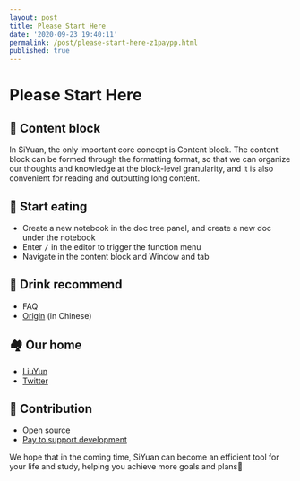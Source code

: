 ```yaml
---
layout: post
title: Please Start Here
date: '2020-09-23 19:40:11'
permalink: /post/please-start-here-z1paypp.html
published: true
---
```


# Please Start Here

## 🍫 Content block

In SiYuan, the only important core concept is Content block. The content block can be formed through the formatting format, so that we can organize our thoughts and knowledge at the block-level granularity, and it is also convenient for reading and outputting long content.

## 🍔 Start eating

* Create a new notebook in the doc tree panel, and create a new doc under the notebook
* Enter <kbd>/</kbd>​​ in the editor to trigger the function menu
* Navigate in the content block and Window and tab

## 🍹 Drink recommend

* FAQ
* [Origin](https://ld246.com/article/1619868273581) (in Chinese)

## 🏘️ Our home

* [LiuYun](https://liuyun.io/)
* [Twitter](https://twitter.com/b3logos)

## 💌 Contribution

* Open source
* [Pay to support development](https://b3log.org/siyuan/en/pricing.html)

We hope that in the coming time, SiYuan can become an efficient tool for your life and study, helping you achieve more goals and plans🙏
